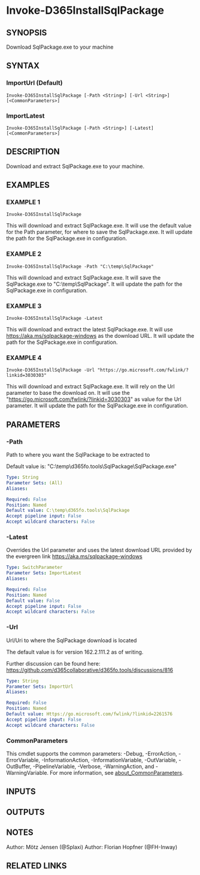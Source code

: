 ﻿---
external help file: d365fo.tools-help.xml
Module Name: d365fo.tools
online version:
schema: 2.0.0
---

# Invoke-D365InstallSqlPackage

## SYNOPSIS
Download SqlPackage.exe to your machine

## SYNTAX

### ImportUrl (Default)
```
Invoke-D365InstallSqlPackage [-Path <String>] [-Url <String>] [<CommonParameters>]
```

### ImportLatest
```
Invoke-D365InstallSqlPackage [-Path <String>] [-Latest] [<CommonParameters>]
```

## DESCRIPTION
Download and extract SqlPackage.exe to your machine.

## EXAMPLES

### EXAMPLE 1
```
Invoke-D365InstallSqlPackage
```

This will download and extract SqlPackage.exe.
It will use the default value for the Path parameter, for where to save the SqlPackage.exe.
It will update the path for the SqlPackage.exe in configuration.

### EXAMPLE 2
```
Invoke-D365InstallSqlPackage -Path "C:\temp\SqlPackage"
```

This will download and extract SqlPackage.exe.
It will save the SqlPackage.exe to "C:\temp\SqlPackage".
It will update the path for the SqlPackage.exe in configuration.

### EXAMPLE 3
```
Invoke-D365InstallSqlPackage -Latest
```

This will download and extract the latest SqlPackage.exe.
It will use https://aka.ms/sqlpackage-windows as the download URL.
It will update the path for the SqlPackage.exe in configuration.

### EXAMPLE 4
```
Invoke-D365InstallSqlPackage -Url "https://go.microsoft.com/fwlink/?linkid=3030303"
```

This will download and extract SqlPackage.exe.
It will rely on the Url parameter to base the download on.
It will use the "https://go.microsoft.com/fwlink/?linkid=3030303" as value for the Url parameter.
It will update the path for the SqlPackage.exe in configuration.

## PARAMETERS

### -Path
Path to where you want the SqlPackage to be extracted to

Default value is: "C:\temp\d365fo.tools\SqlPackage\SqlPackage.exe"

```yaml
Type: String
Parameter Sets: (All)
Aliases:

Required: False
Position: Named
Default value: C:\temp\d365fo.tools\SqlPackage
Accept pipeline input: False
Accept wildcard characters: False
```

### -Latest
Overrides the Url parameter and uses the latest download URL provided by the evergreen link https://aka.ms/sqlpackage-windows

```yaml
Type: SwitchParameter
Parameter Sets: ImportLatest
Aliases:

Required: False
Position: Named
Default value: False
Accept pipeline input: False
Accept wildcard characters: False
```

### -Url
Url/Uri to where the SqlPackage download is located

The default value is for version 162.2.111.2 as of writing.

Further discussion can be found here: https://github.com/d365collaborative/d365fo.tools/discussions/816

```yaml
Type: String
Parameter Sets: ImportUrl
Aliases:

Required: False
Position: Named
Default value: Https://go.microsoft.com/fwlink/?linkid=2261576
Accept pipeline input: False
Accept wildcard characters: False
```

### CommonParameters
This cmdlet supports the common parameters: -Debug, -ErrorAction, -ErrorVariable, -InformationAction, -InformationVariable, -OutVariable, -OutBuffer, -PipelineVariable, -Verbose, -WarningAction, and -WarningVariable. For more information, see [about_CommonParameters](http://go.microsoft.com/fwlink/?LinkID=113216).

## INPUTS

## OUTPUTS

## NOTES
Author: Mötz Jensen (@Splaxi)
Author: Florian Hopfner (@FH-Inway)

## RELATED LINKS
